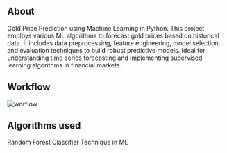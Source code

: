 ## About
Gold Price Prediction using Machine Learning in Python. This project employs various ML algorithms to forecast gold prices based on historical data. It includes data preprocessing, feature engineering, model selection, and evaluation techniques to build robust predictive models. Ideal for understanding time series forecasting and implementing supervised learning algorithms in financial markets.


## Workflow

![worflow](https://github.com/karishmaaa101/Gold-Price-Prediction-using-ML-in-Python/assets/104766763/f27b3042-1640-40d4-81c9-292a23ca4988)

## Algorithms used

Random Forest Classifier Technique in ML


